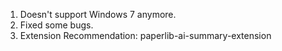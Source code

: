 1. Doesn't support Windows 7 anymore.
2. Fixed some bugs.
3. Extension Recommendation: paperlib-ai-summary-extension
